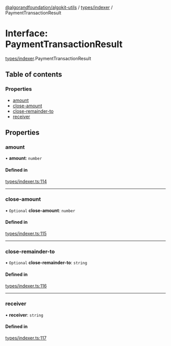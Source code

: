 [@algorandfoundation/algokit-utils](../README.md) / [types/indexer](../modules/types_indexer.md) / PaymentTransactionResult

# Interface: PaymentTransactionResult

[types/indexer](../modules/types_indexer.md).PaymentTransactionResult

## Table of contents

### Properties

- [amount](types_indexer.PaymentTransactionResult.md#amount)
- [close-amount](types_indexer.PaymentTransactionResult.md#close-amount)
- [close-remainder-to](types_indexer.PaymentTransactionResult.md#close-remainder-to)
- [receiver](types_indexer.PaymentTransactionResult.md#receiver)

## Properties

### amount

• **amount**: `number`

#### Defined in

[types/indexer.ts:114](https://github.com/algorandfoundation/algokit-utils-ts/blob/main/src/types/indexer.ts#L114)

___

### close-amount

• `Optional` **close-amount**: `number`

#### Defined in

[types/indexer.ts:115](https://github.com/algorandfoundation/algokit-utils-ts/blob/main/src/types/indexer.ts#L115)

___

### close-remainder-to

• `Optional` **close-remainder-to**: `string`

#### Defined in

[types/indexer.ts:116](https://github.com/algorandfoundation/algokit-utils-ts/blob/main/src/types/indexer.ts#L116)

___

### receiver

• **receiver**: `string`

#### Defined in

[types/indexer.ts:117](https://github.com/algorandfoundation/algokit-utils-ts/blob/main/src/types/indexer.ts#L117)
